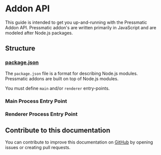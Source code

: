 # Addon API

This guide is intended to get you up-and-running with the Pressmatic Addon API. Pressmatic addon's are written primarily in JavaScript and are modeled after Node.js packages.


## Structure

### [package.json](addon_manifest.md)


The ```package.json``` file is a format for describing Node.js modules. Pressmatic addons are built on top of Node.js modules.

You must define ```main``` and/or ```renderer``` entry-points.

### Main Process Entry Point

### Renderer Process Entry Point

## Contribute to this documentation

You can contribute to improve this documentation on [GitHub](https://github.com/pressmatic/docs-addon-api) by opening issues or creating pull requests.
